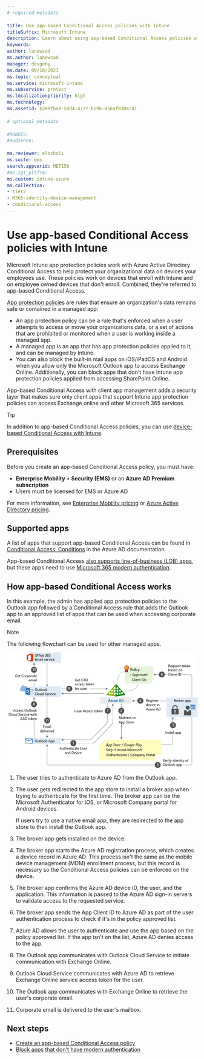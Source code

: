 ```yaml
---
# required metadata

title: Use app-based Conditional Access policies with Intune
titleSuffix: Microsoft Intune
description: Learn about using app-based Conditional Access policies with Microsoft Intune for both enrolled and unenrolled devices.
keywords:
author: lenewsad
ms.author: lanewsad
manager: dougeby
ms.date: 09/18/2023
ms.topic: conceptual
ms.service: microsoft-intune
ms.subservice: protect
ms.localizationpriority: high
ms.technology:
ms.assetid: b399fba0-5dd4-4777-bc9b-856af038ec41

# optional metadata

#ROBOTS:
#audience:

ms.reviewer: elocholi
ms.suite: ems
search.appverid: MET150
#ms.tgt_pltfrm:
ms.custom: intune-azure
ms.collection:
- tier2
- M365-identity-device-management
- conditional-access
---
```


# Use app-based Conditional Access policies with Intune

Microsoft Intune app protection policies work with Azure Active Directory Conditional Access to help protect your organizational data on devices your employees use. These policies work on devices that enroll with Intune and on employee owned devices that don't enroll. Combined, they're referred to app-based Conditional Access.

[App protection policies](../apps/app-protection-policy.md) are rules that ensure an organization's data remains safe or contained in a managed app:

- An app protection policy can be a rule that's enforced when a user attempts to access or move your organizations data, or a set of actions that are prohibited or monitored when a user is working inside a managed app.
- A managed app is an app that has app protection policies applied to it, and can be managed by Intune.
- You can also block the built-in mail apps on iOS/iPadOS and Android when you allow only the Microsoft Outlook app to access Exchange Online. Additionally, you can block apps that don't have Intune app protection policies applied from accessing SharePoint Online.

App-based Conditional Access with client app management adds a security layer that makes sure only client apps that support Intune app protection policies can access Exchange online and other Microsoft 365 services.

> [!TIP]
> In addition to app-based Conditional Access policies, you can use [device-based Conditional Access with Intune](create-conditional-access-intune.md).

## Prerequisites

Before you create an app-based Conditional Access policy, you must have:

- **Enterprise Mobility + Security (EMS)** or an **Azure AD Premium subscription**
- Users must be licensed for EMS or Azure AD

For more information, see [Enterprise Mobility pricing](https://www.microsoft.com/cloud-platform/enterprise-mobility-pricing) or [Azure Active Directory pricing](https://azure.microsoft.com/pricing/details/active-directory/).

## Supported apps

A list of apps that support app-based Conditional Access can be found in [Conditional Access: Conditions](/azure/active-directory/conditional-access/concept-conditional-access-conditions#client-apps) in the Azure AD documentation.

App-based Conditional Access [also supports line-of-business (LOB) apps](../protect/app-modern-authentication-block.md), but these apps need to use [Microsoft 365 modern authentication](/microsoft-365/enterprise/modern-auth-for-office-2013-and-2016?view=o365-worldwide&preserve-view=true).

## How app-based Conditional Access works

In this example, the admin has applied app protection policies to the Outlook app followed by a Conditional Access rule that adds the Outlook app to an approved list of apps that can be used when accessing corporate email.

> [!NOTE]
> The following flowchart  can be used for other managed apps.

![App-based Conditional Access process illustrated in a flow-chart](./media/app-based-conditional-access-intune/ca-intune-common-ways-3.png)

1. The user tries to authenticate to Azure AD from the Outlook app.

2. The user gets redirected to the app store to install a broker app when trying to authenticate for the first time. The broker app can be the Microsoft Authenticator for iOS, or Microsoft Company portal for Android devices.

   If users try to use a native email app, they are redirected to the app store to then install the Outlook app.

3. The broker app gets installed on the device.

4. The broker app starts the Azure AD registration process, which creates a device record in Azure AD. This process isn't the same as the mobile device management (MDM) enrollment process, but this record is necessary so the Conditional Access policies can be enforced on the device.

5. The broker app confirms the Azure AD device ID, the user, and the application. This information is passed to the Azure AD sign-in servers to validate access to the requested service.

6. The broker app sends the App Client ID to Azure AD as part of the user authentication process to check if it's in the policy approved list.

7. Azure AD allows the user to authenticate and use the app based on the policy approved list. If the app isn't on the list, Azure AD denies access to the app.

8. The Outlook app communicates with Outlook Cloud Service to initiate communication with Exchange Online.

9. Outlook Cloud Service communicates with Azure AD to retrieve Exchange Online service access token for the user.

10. The Outlook app communicates with Exchange Online to retrieve the user's corporate email.

11. Corporate email is delivered to the user's mailbox.

## Next steps

- [Create an app-based Conditional Access policy](app-based-conditional-access-intune-create.md)
- [Block apps that don't have modern authentication](app-modern-authentication-block.md)
